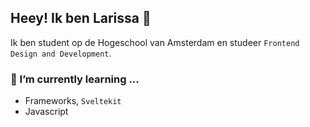 ## Heey! Ik ben Larissa 👋
Ik ben student op de Hogeschool van Amsterdam en studeer `Frontend Design and Development`. 

### 🌱 I’m currently learning ...
- Frameworks, `Sveltekit`
- Javascript



<!--
**Lmikkers/Lmikkers** is a ✨ _special_ ✨ repository because its `README.md` (this file) appears on your GitHub profile.

Here are some ideas to get you started:

- 🔭 I’m currently working on ...
- 🌱 I’m currently learning ...
- 👯 I’m looking to collaborate on ...
- 🤔 I’m looking for help with ...
- 💬 Ask me about ...
- 📫 How to reach me: ...
- 😄 Pronouns: ...
- ⚡ Fun fact: ...
-->
